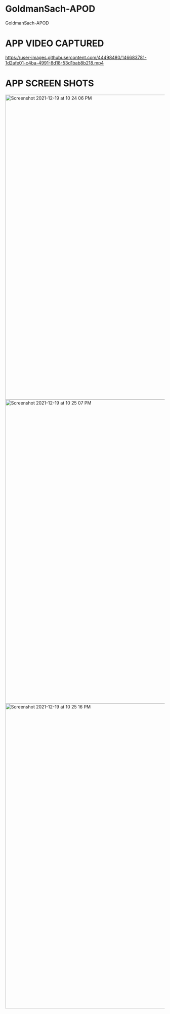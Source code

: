 # GoldmanSach-APOD
GoldmanSach-APOD

# APP VIDEO CAPTURED

https://user-images.githubusercontent.com/44498480/146683781-1d2afe01-c4ba-4991-8d18-53d1bab8b218.mp4


# APP SCREEN SHOTS

<img width="961" alt="Screenshot 2021-12-19 at 10 24 06 PM" src="https://user-images.githubusercontent.com/44498480/146683527-98e729d4-a843-4f02-8470-b156b1bc8079.png">

<img width="958" alt="Screenshot 2021-12-19 at 10 25 07 PM" src="https://user-images.githubusercontent.com/44498480/146683557-c3e3ee08-e766-4be9-8322-451005ef038b.png">

<img width="962" alt="Screenshot 2021-12-19 at 10 25 16 PM" src="https://user-images.githubusercontent.com/44498480/146683576-a617e4f7-f708-47af-9f61-cb5dfbfeb2a0.png">




